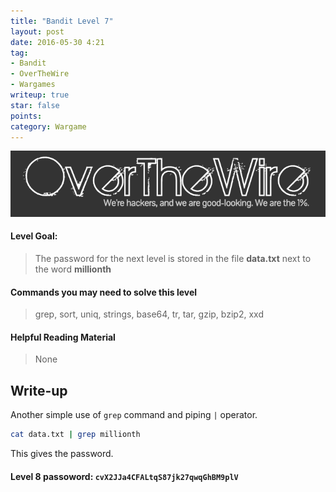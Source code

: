 ```yaml
---
title: "Bandit Level 7"
layout: post
date: 2016-05-30 4:21
tag:
- Bandit
- OverTheWire
- Wargames
writeup: true
star: false
points:
category: Wargame
---
```


![OverTheWire logo](/assets/images/OverTheWire/logo.png)

#### Level Goal:

>The password for the next level is stored in the file **data.txt** next to the word **millionth**

#### Commands you may need to solve this level

>grep, sort, uniq, strings, base64, tr, tar, gzip, bzip2, xxd

#### Helpful Reading Material

>None

## Write-up

Another simple use of `grep` command and piping `|` operator.

~~~bash
cat data.txt | grep millionth
~~~

This gives the password.

#### Level 8 passoword: `cvX2JJa4CFALtqS87jk27qwqGhBM9plV`
